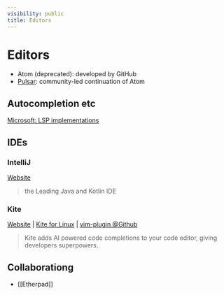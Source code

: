 ```yaml
---
visibility: public
title: Editors
---
```

# Editors

- Atom (deprecated): developed by GitHub
- [Pulsar](https://pulsar-edit.dev/): community-led continuation of Atom

## Autocompletion etc

[Microsoft: LSP implementations](https://microsoft.github.io/language-server-protocol/implementors/servers/)


## IDEs

### IntelliJ

[Website](https://www.jetbrains.com/idea)

> the Leading Java and Kotlin IDE

### Kite

[Website](https://www.kite.com/) | [Kite for Linux](https://www.kite.com/linux/) | [vim-plugin @Github](https://github.com/kiteco/vim-plugin)

> Kite adds AI powered code completions to your code editor, giving developers superpowers.


## Collaborationg

- [[Etherpad]]